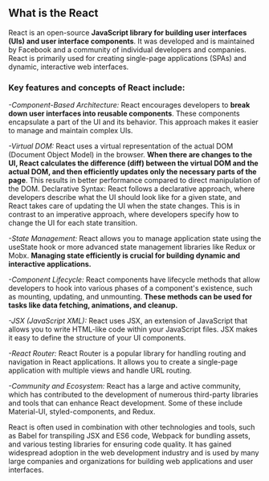 ## What is the React

React is an open-source **JavaScript library for building user interfaces (UIs) and user interface components**. It was developed and is maintained by Facebook and a community of individual developers and companies. React is primarily used for creating single-page applications (SPAs) and dynamic, interactive web interfaces.

### Key features and concepts of React include:

*-Component-Based Architecture:* React encourages developers to **break down user interfaces into reusable components**. These components encapsulate a part of the UI and its behavior. This approach makes it easier to manage and maintain complex UIs.

*-Virtual DOM:* React uses a virtual representation of the actual DOM (Document Object Model) in the browser. **When there are changes to the UI, React calculates the difference (diff) between the virtual DOM and the actual DOM, and then efficiently updates only the necessary parts of the page**. This results in better performance compared to direct manipulation of the DOM.
Declarative Syntax: React follows a declarative approach, where developers describe what the UI should look like for a given state, and React takes care of updating the UI when the state changes. This is in contrast to an imperative approach, where developers specify how to change the UI for each state transition.

*-State Management:* React allows you to manage application state using the useState hook or more advanced state management libraries like Redux or Mobx. **Managing state efficiently is crucial for building dynamic and interactive applications.**

*-Component Lifecycle:* React components have lifecycle methods that allow developers to hook into various phases of a component's existence, such as mounting, updating, and unmounting. **These methods can be used for tasks like data fetching, animations, and cleanup.**

*-JSX (JavaScript XML):* React uses JSX, an extension of JavaScript that allows you to write HTML-like code within your JavaScript files. JSX makes it easy to define the structure of your UI components.

*-React Router:* React Router is a popular library for handling routing and navigation in React applications. It allows you to create a single-page application with multiple views and handle URL routing.

*-Community and Ecosystem:* React has a large and active community, which has contributed to the development of numerous third-party libraries and tools that can enhance React development. Some of these include Material-UI, styled-components, and Redux.

React is often used in combination with other technologies and tools, such as Babel for transpiling JSX and ES6 code, Webpack for bundling assets, and various testing libraries for ensuring code quality. It has gained widespread adoption in the web development industry and is used by many large companies and organizations for building web applications and user interfaces.